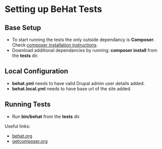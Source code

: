 Setting up BeHat Tests
======================

Base Setup
----------

* To start running the tests the only outside dependancy is **Composer**. Check [composer installation instructions](http://getcomposer.org/doc/00-intro.md).
* Download additional dependancies by running: **composer install** from the **tests** dir.

Local Configuration
-------------------
* **behat.yml** needs to have valid Drupal admin user details added.
* **behat.local.yml** needs to have base url of the site added.

Running Tests
------------
* Run **bin/behat** from the **tests** dir.

Useful links:

* [behat.org](http://behat.org)
* [getcomposer.org](http://composer.org)
